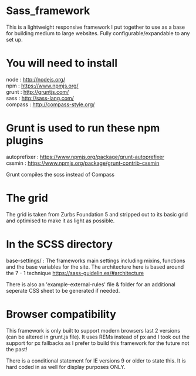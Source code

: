 Sass_framework
==============
This is a lightweight responsive framework I put together to use as a base for building medium to large websites.
Fully configurable/expandable to any set up.

You will need to install
==============
node : http://nodejs.org/<br/>
npm : https://www.npmjs.org/<br/>
grunt : http://gruntjs.com/<br/>
sass : http://sass-lang.com/<br/>
compass : http://compass-style.org/

Grunt is used to run these npm plugins
==============
autoprefixer : https://www.npmjs.org/package/grunt-autoprefixer<br/>
cssmin : https://www.npmjs.org/package/grunt-contrib-cssmin

Grunt compiles the scss instead of Compass

The grid
==============
The grid is taken from Zurbs Foundation 5 and stripped out to its basic grid and optimised to make it as light as possible.

In the SCSS directory
==============
base-settings/ : The frameworks main settings including mixins, functions and the base variables for the site. The architecture here is based around the 7 - 1 technique https://sass-guidelin.es/#architecture

There is also an 'example-external-rules' file & folder for an additional seperate CSS sheet to be generated if needed.

Browser compatibility
==============
This framework is only built to support modern browsers last 2 versions (can be altered in grunt.js file).
It uses REMs instead of px and I took out the support for px fallbacks as I prefer to build this framework for the future not the past!

There is a conditional statement for IE versions 9 or older to state this. It is hard coded in as well for display purposes ONLY.
